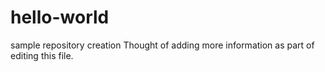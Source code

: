 # hello-world
sample repository creation
Thought of adding more information as part of editing this file.
